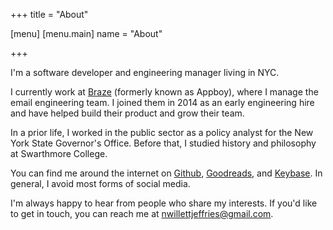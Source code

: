 +++
title = "About"

[menu]
  [menu.main]
    name = "About"

+++

I'm a software developer and engineering manager living in NYC.

I currently work at [Braze](https://www.braze.com) (formerly known as Appboy), where I manage the email engineering team. I joined them in 2014 as an early engineering hire and have helped build their product and grow their team.

In a prior life, I worked in the public sector as a policy analyst for the New York State Governor's Office. Before that, I studied history and philosophy at Swarthmore College.

You can find me around the internet on [Github](https://github.com/nwj), [Goodreads](https://www.goodreads.com/nwj_), and [Keybase](https://keybase.io/nwj). In general, I avoid most forms of social media.

I'm always happy to hear from people who share my interests. If you'd like to get in touch, you can reach me at [nwillettjeffries@gmail.com](mailto:nwillettjeffries@gmail.com).
